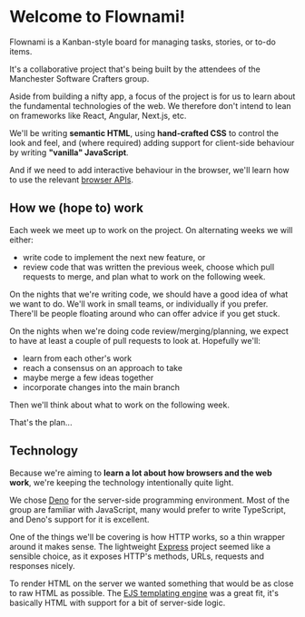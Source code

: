 Welcome to Flownami!
====================

Flownami is a Kanban-style board for managing tasks, stories, or to-do items.

It's a collaborative project that's being built by the attendees of the Manchester Software Crafters group.

Aside from building a nifty app, a focus of the project is for us to learn about the fundamental technologies of the web. We therefore don't intend to lean on frameworks like React, Angular, Next.js, etc.

We'll be writing **semantic HTML**, using **hand-crafted CSS** to control the look and feel, and (where required) adding support for client-side behaviour by writing **"vanilla" JavaScript**.

And if we need to add interactive behaviour in the browser, we'll learn how to use the relevant [browser APIs].

[browser APIs]: https://developer.mozilla.org/en-US/docs/Web/API

## How we (hope to) work

Each week we meet up to work on the project. On alternating weeks we will either:

- write code to implement the next new feature, or
- review code that was written the previous week, choose which pull requests to merge, and plan what to work on the following week.

On the nights that we're writing code, we should have a good idea of what we want to do. We'll work in small teams, or individually if you prefer. There'll be people floating around who can offer advice if you get stuck.

On the nights when we're doing code review/merging/planning, we expect to have at least a couple of pull requests to look at. Hopefully we'll:

- learn from each other's work
- reach a consensus on an approach to take
- maybe merge a few ideas together
- incorporate changes into the main branch

Then we'll think about what to work on the following week.

That's the plan...

## Technology

Because we're aiming to **learn a lot about how browsers and the web work**, we're keeping the technology intentionally quite light.

We chose [Deno] for the server-side programming environment. Most of the group are familiar with JavaScript, many would prefer to write TypeScript, and Deno's support for it is excellent.

One of the things we'll be covering is how HTTP works, so a thin wrapper around it makes sense. The lightweight [Express] project seemed like a sensible choice, as it exposes HTTP's methods, URLs, requests and responses nicely.

To render HTML on the server we wanted something that would be as close to raw HTML as possible. The [EJS templating engine] was a great fit, it's basically HTML with support for a bit of server-side logic.

[Deno]: https://deno.com
[Express]: https://expressjs.com/
[EJS templating engine]: https://ejs.co/
